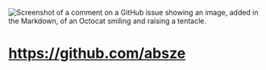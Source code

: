 ![Screenshot of a comment on a GitHub issue showing an image, added in the Markdown, of an Octocat smiling and raising a tentacle.](https://s30.picofile.com/file/8467290468/absze.jpg)
# https://github.com/absze

